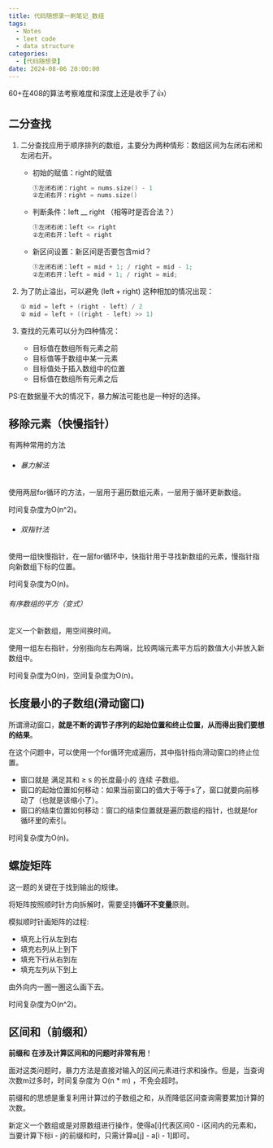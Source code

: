 ```yaml
---
title: 代码随想录一刷笔记_数组
tags: 
  - Notes
  - leet code
  - data structure
categories: 
  - [代码随想录]
date: 2024-08-06 20:00:00
---
```


60+在408的算法考察难度和深度上还是收手了👍）

<!-- more -->

## 二分查找

1. 二分查找应用于顺序排列的数组，主要分为两种情形：数组区间为左闭右闭和左闭右开。

   - 初始的赋值：right的赋值

     ```c++
     ①左闭右闭：right = nums.size() - 1
     ②左闭右开：right = nums.size()
     ```

     

   - 判断条件：left __ right （相等时是否合法？）

     ```c++
     ①左闭右闭：left <= right
     ②左闭右开：left < right
     ```

     

   - 新区间设置：新区间是否要包含mid？

     ```c++
     ①左闭右闭：left = mid + 1; / right = mid - 1;
     ②左闭右开：left = mid + 1; / right = mid;
     ```

     

2. 为了防止溢出，可以避免 (left + right) 这种相加的情况出现：

   ```c++
   ① mid = left + (right - left) / 2
   ② mid = left + ((right - left) >> 1)
   ```

   

3. 查找的元素可以分为四种情况：

   - 目标值在数组所有元素之前
   - 目标值等于数组中某一元素
   - 目标值处于插入数组中的位置
   - 目标值在数组所有元素之后

PS:在数据量不大的情况下，暴力解法可能也是一种好的选择。

## 移除元素（快慢指针）

有两种常用的方法

- ###### 暴力解法

使用两层for循环的方法，一层用于遍历数组元素，一层用于循环更新数组。

时间复杂度为O(n^2)。

- ###### 双指针法

使用一组快慢指针，在一层for循环中，快指针用于寻找新数组的元素，慢指针指向新数组下标的位置。

时间复杂度为O(n)。 

###### 有序数组的平方（变式）

定义一个新数组，用空间换时间。

使用一组左右指针，分别指向左右两端，比较两端元素平方后的数值大小并放入新数组中。

时间复杂度为O(n)，空间复杂度为O(n)。

## 长度最小的子数组(滑动窗口)

所谓滑动窗口，**就是不断的调节子序列的起始位置和终止位置，从而得出我们要想的结果**。

在这个问题中，可以使用一个for循环完成遍历，其中指针指向滑动窗口的终止位置。

- 窗口就是 满足其和 ≥ s 的长度最小的 连续 子数组。
- 窗口的起始位置如何移动：如果当前窗口的值大于等于s了，窗口就要向前移动了（也就是该缩小了）。
- 窗口的结束位置如何移动：窗口的结束位置就是遍历数组的指针，也就是for循环里的索引。

时间复杂度为O(n)。

## 螺旋矩阵

这一题的关键在于找到输出的规律。

将矩阵按照顺时针方向拆解时，需要坚持**循环不变量**原则。

模拟顺时针画矩阵的过程:

- 填充上行从左到右
- 填充右列从上到下
- 填充下行从右到左
- 填充左列从下到上

由外向内一圈一圈这么画下去。

时间复杂度为O(n^2)。

## 区间和（前缀和）

**前缀和 在涉及计算区间和的问题时非常有用**！

面对这类问题时，暴力方法是直接对输入的区间元素进行求和操作。但是，当查询次数m过多时，时间复杂度为 O(n * m) ，不免会超时。

前缀和的思想是重复利用计算过的子数组之和，从而降低区间查询需要累加计算的次数。

新定义一个数组或是对原数组进行操作，使得a[i]代表区间0 - i区间内的元素和，当要计算下标i - j的前缀和时，只需计算a[j] - a[i - 1]即可。
